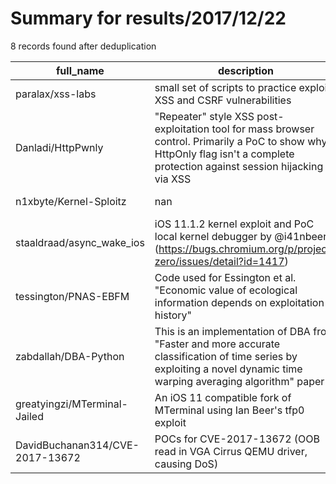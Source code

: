 
# Summary for results/2017/12/22
    
8 records found after deduplication

| full_name | description | html_url | matched_list | matched_count | pushed_at | size | stargazers_count | language | forks_count |
|---------------------------------|-------------------------------------------------------------------------------------------------------------------------------------------------------------------------------|----------------------------------------------------|----------------------|-----------------|---------------------------|--------|--------------------|------------|---------------|
| paralax/xss-labs | small set of scripts to practice exploit XSS and CSRF vulnerabilities | https://github.com/paralax/xss-labs | ['exploit'] | 1 | 2017-12-22 19:38:15+00:00 | 11 | 39 | PHP | 24 |
| Danladi/HttpPwnly | "Repeater" style XSS post-exploitation tool for mass browser control. Primarily a PoC to show why HttpOnly flag isn't a complete protection against session hijacking via XSS | https://github.com/Danladi/HttpPwnly | ['exploit'] | 1 | 2017-12-22 04:14:25+00:00 | 107 | 132 | HTML | 46 |
| n1xbyte/Kernel-Sploitz | nan | https://github.com/n1xbyte/Kernel-Sploitz | ['sploit'] | 1 | 2017-12-22 23:12:12+00:00 | 33 | 12 | Python | 12 |
| staaldraad/async_wake_ios | iOS 11.1.2 kernel exploit and PoC local kernel debugger by @i41nbeer (https://bugs.chromium.org/p/project-zero/issues/detail?id=1417) | https://github.com/staaldraad/async_wake_ios | ['exploit'] | 1 | 2017-12-22 10:02:46+00:00 | 6427 | 29 | C | 9 |
| tessington/PNAS-EBFM | Code used for Essington et al. "Economic value of ecological information depends on exploitation history" | https://github.com/tessington/PNAS-EBFM | ['exploit'] | 1 | 2017-12-22 20:34:35+00:00 | 39235 | 0 | R | 0 |
| zabdallah/DBA-Python | This is an implementation of DBA from "Faster and more accurate classification of time series by exploiting a novel dynamic time warping averaging algorithm" paper | https://github.com/zabdallah/DBA-Python | ['exploit'] | 1 | 2017-12-22 01:09:41+00:00 | 6 | 1 | Python | 0 |
| greatyingzi/MTerminal-Jailed | An iOS 11 compatible fork of MTerminal using Ian Beer's tfp0 exploit | https://github.com/greatyingzi/MTerminal-Jailed | ['exploit'] | 1 | 2017-12-22 15:14:09+00:00 | 6251 | 3 | C | 16 |
| DavidBuchanan314/CVE-2017-13672 | POCs for CVE-2017-13672 (OOB read in VGA Cirrus QEMU driver, causing DoS) | https://github.com/DavidBuchanan314/CVE-2017-13672 | ['cve poc', 'cve-2'] | 2 | 2017-12-22 22:52:43+00:00 | 4 | 2 | C | 4 |
